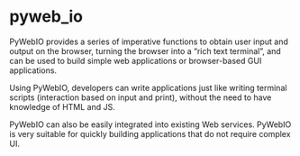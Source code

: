 # pyweb_io


PyWebIO provides a series of imperative functions to obtain user input and output on the browser, turning the browser into a “rich text terminal”, 
and can be used to build simple web applications or browser-based GUI applications.

Using PyWebIO, developers can write applications just like writing terminal scripts (interaction based on input and print), without the need to have knowledge of HTML and JS.



PyWebIO can also be easily integrated into existing Web services. PyWebIO is very suitable for quickly building applications that do not require complex UI.

